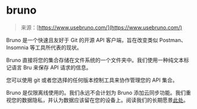 <!--yml

category: 未分类

date: 2024-05-27 14:45:37

-->

# bruno

> 来源：[https://www.usebruno.com/](https://www.usebruno.com/)

Bruno 是一个快速且友好于 Git 的开源 API 客户端，旨在改变类似 Postman、Insomnia 等工具所代表的现状。

Bruno 直接将您的集合存储在文件系统的一个文件夹中。我们使用一种纯文本标记语言 Bru 来保存 API 请求的信息。

您可以使用 git 或者您选择的任何版本控制工具来协作管理您的 API 集合。

Bruno 是仅限离线使用的。我们永远不会计划为 Bruno 添加云同步功能。我们重视您的数据隐私，并认为数据应该留在您的设备上。阅读我们的长期愿景[此处](https://github.com/usebruno/bruno/discussions/269)。
